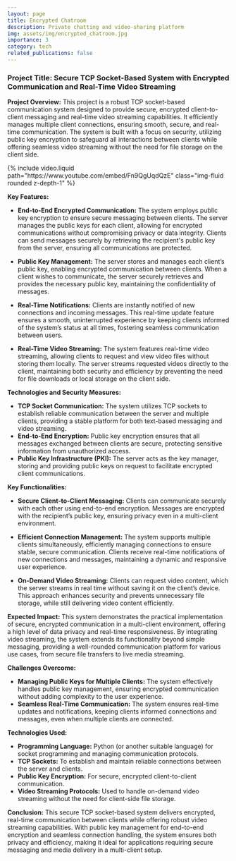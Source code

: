 ```yaml
---
layout: page
title: Encrypted Chatroom
description: Private chatting and video-sharing platform
img: assets/img/encrypted_chatroom.jpg
importance: 3
category: tech
related_publications: false
---
```

### Project Title: Secure TCP Socket-Based System with Encrypted Communication and Real-Time Video Streaming

**Project Overview:**
This project is a robust TCP socket-based communication system designed to provide secure, encrypted client-to-client messaging and real-time video streaming capabilities. It efficiently manages multiple client connections, ensuring smooth, secure, and real-time communication. The system is built with a focus on security, utilizing public key encryption to safeguard all interactions between clients while offering seamless video streaming without the need for file storage on the client side.

<!-- <div class="col-sm mt-3 mt-md-0"> -->
<div>
        {% include video.liquid path="https://www.youtube.com/embed/Fn9QgUqdQzE" class="img-fluid rounded z-depth-1" %}
</div>

**Key Features:**
- **End-to-End Encrypted Communication:** The system employs public key encryption to ensure secure messaging between clients. The server manages the public keys for each client, allowing for encrypted communications without compromising privacy or data integrity. Clients can send messages securely by retrieving the recipient's public key from the server, ensuring all communications are protected.
  
- **Public Key Management:** The server stores and manages each client’s public key, enabling encrypted communication between clients. When a client wishes to communicate, the server securely retrieves and provides the necessary public key, maintaining the confidentiality of messages.

- **Real-Time Notifications:** Clients are instantly notified of new connections and incoming messages. This real-time update feature ensures a smooth, uninterrupted experience by keeping clients informed of the system’s status at all times, fostering seamless communication between users.

- **Real-Time Video Streaming:** The system features real-time video streaming, allowing clients to request and view video files without storing them locally. The server streams requested videos directly to the client, maintaining both security and efficiency by preventing the need for file downloads or local storage on the client side.

**Technologies and Security Measures:**
- **TCP Socket Communication:** The system utilizes TCP sockets to establish reliable communication between the server and multiple clients, providing a stable platform for both text-based messaging and video streaming.
- **End-to-End Encryption:** Public key encryption ensures that all messages exchanged between clients are secure, protecting sensitive information from unauthorized access.
- **Public Key Infrastructure (PKI):** The server acts as the key manager, storing and providing public keys on request to facilitate encrypted client communications.
  
**Key Functionalities:**
- **Secure Client-to-Client Messaging:** Clients can communicate securely with each other using end-to-end encryption. Messages are encrypted with the recipient’s public key, ensuring privacy even in a multi-client environment.
  
- **Efficient Connection Management:** The system supports multiple clients simultaneously, efficiently managing connections to ensure stable, secure communication. Clients receive real-time notifications of new connections and messages, maintaining a dynamic and responsive user experience.

- **On-Demand Video Streaming:** Clients can request video content, which the server streams in real time without saving it on the client’s device. This approach enhances security and prevents unnecessary file storage, while still delivering video content efficiently.

**Expected Impact:**
This system demonstrates the practical implementation of secure, encrypted communication in a multi-client environment, offering a high level of data privacy and real-time responsiveness. By integrating video streaming, the system extends its functionality beyond simple messaging, providing a well-rounded communication platform for various use cases, from secure file transfers to live media streaming.

**Challenges Overcome:**
- **Managing Public Keys for Multiple Clients:** The system effectively handles public key management, ensuring encrypted communication without adding complexity to the user experience.
- **Seamless Real-Time Communication:** The system ensures real-time updates and notifications, keeping clients informed  connections and messages, even when multiple clients are connected.

**Technologies Used:**
- **Programming Language:** Python (or another suitable language) for socket programming and managing communication protocols.
- **TCP Sockets:** To establish and maintain reliable connections between the server and clients.
- **Public Key Encryption:** For secure, encrypted client-to-client communication.
- **Video Streaming Protocols:** Used to handle on-demand video streaming without the need for client-side file storage.

**Conclusion:**
This secure TCP socket-based system delivers encrypted, real-time communication between clients while offering robust video streaming capabilities. With public key management for end-to-end encryption and seamless connection handling, the system ensures both privacy and efficiency, making it ideal for applications requiring secure messaging and media delivery in a multi-client setup.


